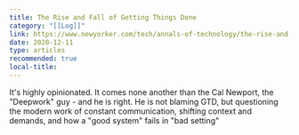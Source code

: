 ```yaml
---
title: The Rise and Fall of Getting Things Done
category: "[[Log]]"
link: https://www.newyorker.com/tech/annals-of-technology/the-rise-and-fall-of-getting-things-done
date: 2020-12-11
type: articles
recommended: true
local-title:
---
```

It's highly opinionated. It comes none another than the Cal Newport, the "Deepwork" guy - and he is right. He is not blaming GTD, but questioning the modern work of constant communication, shifting context and demands, and how a "good system" fails in "bad setting"
